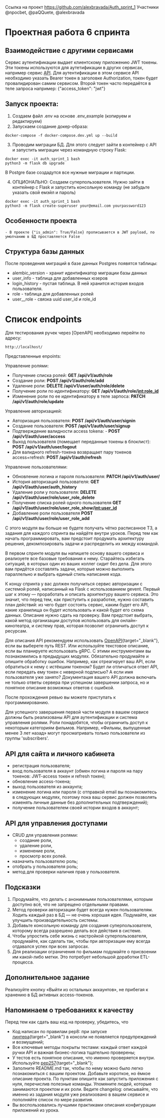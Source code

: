 Ссылка на проект https://github.com/alexbravada/Auth_sprint_1
Участники @npocbet, @paQQuete, @alexbravada
# Проектная работа 6 спринта

## Взаимодействие с другими сервисами

Сервис аутентификации выдает клиентскому приложению JWT токены. Эти токены используются для аутетификации в других
сервисах, например сервис [API](https://github.com/alexbravada/Async_API_sprint_2). Для аутентификации в этом
сервисе API необходимо указать Bearer токен в заголовке Authorization, токен будет провалидирован самим сервисом.
Второй токен часто передаётся в теле запроса например: {"access_token": "jwt"}


## Запуск проекта:

1. Создаем файл .env на основе .env_example (копируем и редактируем)
2. Запускаем создание докер-образа:

```
docker-compose -f docker-compose.dev.yml up --build  
```

3. Проводим миграции БД. Для этого следует зайти в контейнер с API и запустить миграции через командную строку Flask:

```
docker exec -it auth_sprint_1 bash
python3 -m flask db upgrade
```

В Postgre базе создадутся все нужные миграции и партиции.

4. ОПЦИОНАЛЬНО: Создаем суперпользователя. Нужно зайти в контейнер с Flask и запустить консольную команду (не забудьте
   указать свой емэйл и пароль)

```
docker exec -it auth_sprint_1 bash
python3 -m flask create-superuser your@email.com yourpassword123
```

## Особенности проекта
```
- В проекте {"is_admin": True/False} прописывается в JWT payload, по умолчанию в БД проставляется False

```

## Структура базы данных

После проведения миграций в базе данных Postgres появятся таблицы:

- alembic_version - хранит идентификатор миграции базы данных
- user_info - таблица для добавленных юзеров
- login_history - пустая таблица. В ней хранится история входов пользователя.
- role - таблица для добавленных ролей
- user__role - связка uuid user_id и role_id

# Список endpoints

Для тестирования ручек через [OpenAPI] необходимо перейти по адресу:

```
http://localhost/
```

Представленные enpoints:

Управление ролями:

- Получение списка ролей: **GET /api/v1/auth/role**
- Создание роли: **POST /api/v1/auth/role/add**
- Удаление роли: **DELETE /api/v1/user/auth/role/delete**
- Получение роли по идентификатору: **GET /api/v1/auth/role/<int:role_id>**
- Изменение роли по ее идентификатору в теле зарпоса: **PATCH /api/v1/auth/role/update**

Управление авторизацией:

- Авторизация пользователя: **POST /api/v1/auth/user/signin**
- Создание пользователя: **POST /api/v1/auth/user/signup**
- Подтверждение валидности access tokena: - **POST /api/v1/auth/user/access**
- Выход пользователя (помещает переданные токены в блоклист): **POST /api/v1/auth/user/logout**
- Для валидного refresh-токена возвращает пару токенов access+refresh: **POST /api/v1/auth/refresh**

Управление пользователями:

- Обновление логина и пароля пользователя: **PATCH /api/v1/auth/user/**
- История авторизаций пользователя: **GET /api/v1/auth/user/auth_history**
- Удаление роли у пользователя: **DELETE /api/v1/auth/user/role/user_role_delete**
- Получение списка ролей одного пользователя **GET /api/v1/auth/user/role/user_role_show/<int:user_id>**
- Добавление роли пользователя **POST /api/v1/auth/user/role/user_role_add**




С этого модуля вы больше не будете получать чётко расписанное ТЗ, а задания для каждого спринта вы найдёте внутри уроков. Перед тем как начать программировать, вам предстоит продумать архитектуру решения, декомпозировать задачи и распределить их между командой.

В первом спринте модуля вы напишете основу вашего сервиса и реализуете все базовые требования к нему. Старайтесь избегать ситуаций, в которых один из ваших коллег сидит без дела. Для этого вам придётся составлять задачи, которые можно выполнить параллельно и выбрать единый стиль написания кода.

К концу спринта у вас должен получиться сервис авторизации с системой ролей, написанный на Flask с использованием gevent. Первый шаг к этому — проработать и описать архитектуру вашего сервиса. Это значит, что перед тем, как приступить к разработке, нужно составить план действий: из чего будет состоять сервис, каким будет его API, какие хранилища он будет использовать и какой будет его схема данных. Описание нужно сдать на проверку. Вам предстоит выбрать, какой метод организации доступов использовать для онлайн-кинотеатра, и систему прав, которая позволит ограничить доступ к ресурсам. 

Для описания API рекомендуем использовать [OpenAPI](https://editor.swagger.io){target="_blank"}, если вы выберете путь REST. Или используйте текстовое описание, если вы планируете использовать gRPC. С этими инструментами вы познакомились в предыдущих модулях. Обязательно продумайте и опишите обработку ошибок. Например, как отреагирует ваш API, если обратиться к нему с истёкшим токеном? Будет ли отличаться ответ API, если передать ему токен с неверной подписью? А если имя пользователя уже занято? Документация вашего API должна включать не только ответы сервера при успешном завершении запроса, но и понятное описание возможных ответов с ошибкой.

После прохождения ревью вы можете приступать к программированию. 

Для успешного завершения первой части модуля в вашем сервисе должны быть реализованы API для аутентификации и система управления ролями. Роли понадобятся, чтобы ограничить доступ к некоторым категориям фильмов. Например, «Фильмы, выпущенные менее 3 лет назад» могут просматривать только пользователи из группы 'subscribers'.  

## API для сайта и личного кабинета

- регистрация пользователя;
- вход пользователя в аккаунт (обмен логина и пароля на пару токенов: JWT-access токен и refresh токен); 
- обновление access-токена;
- выход пользователя из аккаунта;
- изменение логина или пароля (с отправкой email вы познакомитесь в следующих модулях, поэтому пока ваш сервис должен позволять изменять личные данные без дополнительных подтверждений);
- получение пользователем своей истории входов в аккаунт;

## API для управления доступами

- CRUD для управления ролями:
  - создание роли,
  - удаление роли,
  - изменение роли,
  - просмотр всех ролей.
- назначить пользователю роль;
- отобрать у пользователя роль;
- метод для проверки наличия прав у пользователя. 

## Подсказки

1. Продумайте, что делать с анонимными пользователями, которым доступно всё, что не запрещено отдельными правами.
2. Метод проверки авторизации будет всегда нужен пользователям. Ходить каждый раз в БД — не очень хорошая идея. Подумайте, как улучшить производительность системы.
3. Добавьте консольную команду для создания суперпользователя, которому всегда разрешено делать все действия в системе.
4. Чтобы упростить себе жизнь с настройкой суперпользователя, продумайте, как сделать так, чтобы при авторизации ему всегда отдавался успех при всех запросах.
5. Для реализации ограничения по фильмам подумайте о присвоении им какой-либо метки. Это потребует небольшой доработки ETL-процесса.


## Дополнительное задание

Реализуйте кнопку «Выйти из остальных аккаунтов», не прибегая к хранению в БД активных access-токенов.

## Напоминаем о требованиях к качеству

Перед тем как сдать ваш код на проверку, убедитесь, что 

- Код написан по правилам pep8: при запуске [линтера](https://semakin.dev/2020/05/python_linters/){target="_blank"} в консоли не появляется предупреждений и возмущений;
- Все ключевые методы покрыты тестами: каждый ответ каждой ручки API и важная бизнес-логика тщательно проверены;
- У тестов есть понятное описание, что именно проверяется внутри. Используйте [pep257](https://www.python.org/dev/peps/pep-0257/){target="_blank"}; 
- Заполните README.md так, чтобы по нему можно было легко познакомиться с вашим проектом. Добавьте короткое, но ёмкое описание проекта. По пунктам опишите как запустить приложения с нуля, перечислив полезные команды. Упомяните людей, которые занимаются проектом и их роли. Ведите changelog: описывайте, что именно из задания модуля уже реализовано в вашем сервисе и пополняйте список по мере развития.
- Вы воспользовались лучшими практиками описания конфигурации приложений из урока. 
